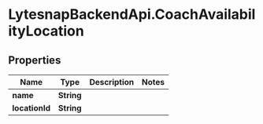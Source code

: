 # LytesnapBackendApi.CoachAvailabilityLocation

## Properties

Name | Type | Description | Notes
------------ | ------------- | ------------- | -------------
**name** | **String** |  | 
**locationId** | **String** |  | 


